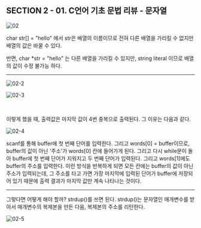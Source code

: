 ## SECTION 2 - 01. C언어 기초 문법 리뷰 - 문자열

![02](https://user-images.githubusercontent.com/75867748/107785807-627cdb00-6d90-11eb-8b62-176d11173123.png)

char str[] = "hello" 에서 str은 배열의 이름이므로 전혀 다른 배열을 가리킬 수 없지만 배열의 값은 바꿀 수 있다.

반면, char \*str = "hello" 는 다른 배열을 가리킬 수 있지만, string literal 이므로 배열의 값이 수정 불가능 하다.

---

![02-2](https://user-images.githubusercontent.com/75867748/107788393-b0dfa900-6d93-11eb-9859-410767a74052.png)

![02-3](https://user-images.githubusercontent.com/75867748/107788397-b1783f80-6d93-11eb-90a1-9a96f71c2361.png)

<br>

이렇게 했을 때, 출력값은 마지막 값이 4번 중복으로 출력된다. 그 이유는 다음과 같다.

![02-4](https://user-images.githubusercontent.com/75867748/107789173-9c4fe080-6d94-11eb-8ae3-25c3b6b778d5.png)

scanf를 통해 buffer에 첫 번째 단어를 입력한다. 그리고 words[0] = buffer이므로, buffer의 값이 아닌 '주소'가 words[0] 칸에 들어가게 된다. 그리고 다시 while문이 돌아 buffer에 첫 번째 단어가 지워지고 두 번째 단어가 입력된다. 그리고 words[1]에도 buffer의 주소를 입력한다. 이런 방식을 반복하게 되면 모든 칸에는 buffer의 값이 아닌 주소가 입력되는데, 그 주소를 타고 가면 가장 마지막에 입력된 단어가 buffer에 저장되어 있기 때문에 출력 결과가 마지막 값만 계속 나타나는 것이다.

---

그렇다면 어떻게 해야 할까? strdup()를 쓰면 된다. strdup()는 문자열인 매개변수를 받아서 매개변수의 복제본을 만든 다음, 복제본의 주소를 리턴한다.

![02-5](https://user-images.githubusercontent.com/75867748/107796714-82ff6200-6d9d-11eb-9fa2-2f3fda3005e8.png)
